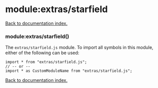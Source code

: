 # module:extras/starfield

[Back to documentation index.](index.md)

<a name='extras_starfield'></a>
### module:extras/starfield()

The <code>extras/starfield.js</code> module.
To import all symbols in this module, either of the following can be used:

    import * from "extras/starfield.js";
    // -- or --
    import * as CustomModuleName from "extras/starfield.js";

[Back to documentation index.](index.md)

